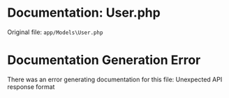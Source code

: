 # Documentation: User.php

Original file: `app/Models\User.php`

# Documentation Generation Error

There was an error generating documentation for this file: Unexpected API response format